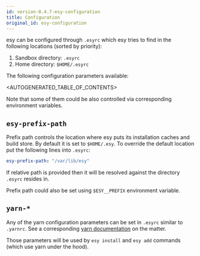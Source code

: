 ```yaml
---
id: version-0.4.7-esy-configuration
title: Configuration
original_id: esy-configuration
---
```


esy can be configured through `.esyrc` which esy tries to find in the following
locations (sorted by priority):

1. Sandbox directory: `.esyrc`
2. Home directory: `$HOME/.esyrc`

The following configuration parameters available:

<AUTOGENERATED_TABLE_OF_CONTENTS>

Note that some of them could be also controlled via corresponding environment
variables.

## `esy-prefix-path`

Prefix path controls the location where esy puts its installation caches and
build store. By default it is set to `$HOME/.esy`. To override the default
location put the following lines into `.esyrc`:

```yaml
esy-prefix-path: "/var/lib/esy"
```

If relative path is provided then it will be resolved against the directory
`.esyrc` resides in.

Prefix path could also be set using `$ESY__PREFIX` environment variable.

## `yarn-*`

Any of the yarn configuration parameters can be set in `.esyrc` similar to
`.yarnrc`. See a corresponding [yarn
documentation](https://yarnpkg.com/en/docs/yarnrc) on the matter.

Those parameters will be used by `esy install` and `esy add` commands (which use
yarn under the hood).
